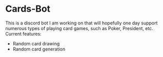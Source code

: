 # Cards-Bot
This is a discord bot I am working on that will hopefully one day support numerous types of playing card games, such as Poker, President, etc.
<br>
Current features:
- Random card drawing
- Random card generation
